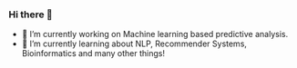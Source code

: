 ### Hi there 👋

<!--
**mausulazad/mausulazad** is a ✨ _special_ ✨ repository because its `README.md` (this file) appears on your GitHub profile.

Here are some ideas to get you started:
-->
- 🔭 I’m currently working on Machine learning based predictive analysis.
- 🌱 I’m currently learning about NLP, Recommender Systems, Bioinformatics and many other things!

<!--[Mausul's Github Stats](https://github-readme-stats.vercel.app/api?username=mausulazad&show_icons=true&theme=radical) -->
